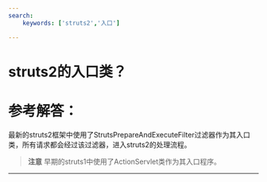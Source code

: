 ```yaml
---
search:
    keywords: ['struts2','入口']

---
```


# struts2的入口类？

# 参考解答：

最新的struts2框架中使用了StrutsPrepareAndExecuteFilter过滤器作为其入口类，所有请求都会经过该过滤器，进入struts2的处理流程。

> **注意**
早期的struts1中使用了ActionServlet类作为其入口程序。


---
